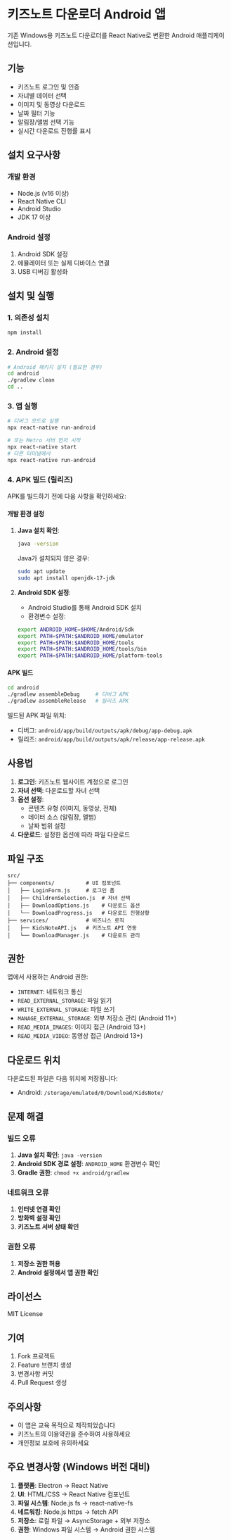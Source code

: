# 키즈노트 다운로더 Android 앱

기존 Windows용 키즈노트 다운로더를 React Native로 변환한 Android 애플리케이션입니다.

## 기능

- 키즈노트 로그인 및 인증
- 자녀별 데이터 선택
- 이미지 및 동영상 다운로드
- 날짜 필터 기능
- 알림장/앨범 선택 기능
- 실시간 다운로드 진행률 표시

## 설치 요구사항

### 개발 환경
- Node.js (v16 이상)
- React Native CLI
- Android Studio
- JDK 17 이상

### Android 설정
1. Android SDK 설정
2. 에뮬레이터 또는 실제 디바이스 연결
3. USB 디버깅 활성화

## 설치 및 실행

### 1. 의존성 설치
```bash
npm install
```

### 2. Android 설정
```bash
# Android 패키지 설치 (필요한 경우)
cd android
./gradlew clean
cd ..
```

### 3. 앱 실행
```bash
# 디버그 모드로 실행
npx react-native run-android

# 또는 Metro 서버 먼저 시작
npx react-native start
# 다른 터미널에서
npx react-native run-android
```

### 4. APK 빌드 (릴리즈)

APK를 빌드하기 전에 다음 사항을 확인하세요:

#### 개발 환경 설정
1. **Java 설치 확인**:
   ```bash
   java -version
   ```
   Java가 설치되지 않은 경우:
   ```bash
   sudo apt update
   sudo apt install openjdk-17-jdk
   ```

2. **Android SDK 설정**:
   - Android Studio를 통해 Android SDK 설치
   - 환경변수 설정:
   ```bash
   export ANDROID_HOME=$HOME/Android/Sdk
   export PATH=$PATH:$ANDROID_HOME/emulator
   export PATH=$PATH:$ANDROID_HOME/tools
   export PATH=$PATH:$ANDROID_HOME/tools/bin
   export PATH=$PATH:$ANDROID_HOME/platform-tools
   ```

#### APK 빌드
```bash
cd android
./gradlew assembleDebug     # 디버그 APK
./gradlew assembleRelease   # 릴리즈 APK
```

빌드된 APK 파일 위치:
- 디버그: `android/app/build/outputs/apk/debug/app-debug.apk`
- 릴리즈: `android/app/build/outputs/apk/release/app-release.apk`

## 사용법

1. **로그인**: 키즈노트 웹사이트 계정으로 로그인
2. **자녀 선택**: 다운로드할 자녀 선택
3. **옵션 설정**: 
   - 콘텐츠 유형 (이미지, 동영상, 전체)
   - 데이터 소스 (알림장, 앨범)
   - 날짜 범위 설정
4. **다운로드**: 설정한 옵션에 따라 파일 다운로드

## 파일 구조

```
src/
├── components/          # UI 컴포넌트
│   ├── LoginForm.js     # 로그인 폼
│   ├── ChildrenSelection.js  # 자녀 선택
│   ├── DownloadOptions.js    # 다운로드 옵션
│   └── DownloadProgress.js   # 다운로드 진행상황
├── services/            # 비즈니스 로직
│   ├── KidsNoteAPI.js   # 키즈노트 API 연동
│   └── DownloadManager.js    # 다운로드 관리
```

## 권한

앱에서 사용하는 Android 권한:
- `INTERNET`: 네트워크 통신
- `READ_EXTERNAL_STORAGE`: 파일 읽기
- `WRITE_EXTERNAL_STORAGE`: 파일 쓰기
- `MANAGE_EXTERNAL_STORAGE`: 외부 저장소 관리 (Android 11+)
- `READ_MEDIA_IMAGES`: 이미지 접근 (Android 13+)
- `READ_MEDIA_VIDEO`: 동영상 접근 (Android 13+)

## 다운로드 위치

다운로드된 파일은 다음 위치에 저장됩니다:
- Android: `/storage/emulated/0/Download/KidsNote/`

## 문제 해결

### 빌드 오류
1. **Java 설치 확인**: `java -version`
2. **Android SDK 경로 설정**: `ANDROID_HOME` 환경변수 확인
3. **Gradle 권한**: `chmod +x android/gradlew`

### 네트워크 오류
1. **인터넷 연결 확인**
2. **방화벽 설정 확인**
3. **키즈노트 서버 상태 확인**

### 권한 오류
1. **저장소 권한 허용**
2. **Android 설정에서 앱 권한 확인**

## 라이선스

MIT License

## 기여

1. Fork 프로젝트
2. Feature 브랜치 생성
3. 변경사항 커밋
4. Pull Request 생성

## 주의사항

- 이 앱은 교육 목적으로 제작되었습니다
- 키즈노트의 이용약관을 준수하여 사용하세요
- 개인정보 보호에 유의하세요

## 주요 변경사항 (Windows 버전 대비)

1. **플랫폼**: Electron → React Native
2. **UI**: HTML/CSS → React Native 컴포넌트
3. **파일 시스템**: Node.js fs → react-native-fs
4. **네트워킹**: Node.js https → fetch API
5. **저장소**: 로컬 파일 → AsyncStorage + 외부 저장소
6. **권한**: Windows 파일 시스템 → Android 권한 시스템